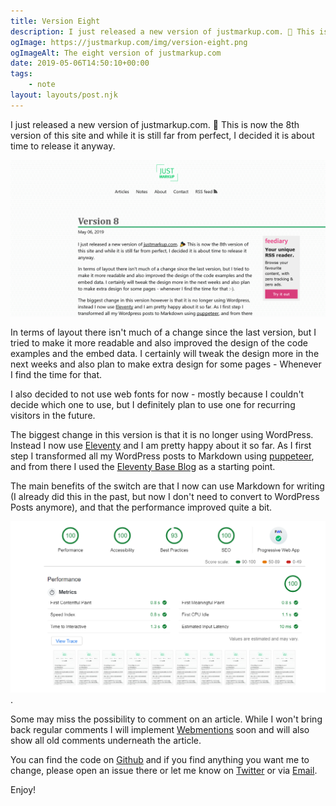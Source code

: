 ```yaml
---
title: Version Eight
description: I just released a new version of justmarkup.com. 🎉 This is now the 8th version of this site and while it is still far from perfect, I decided it is about time to release it anyway.
ogImage: https://justmarkup.com/img/version-eight.png
ogImageAlt: The eight version of justmarkup.com
date: 2019-05-06T14:50:10+00:00
tags:
    - note
layout: layouts/post.njk
---
```


I just released a new version of justmarkup.com. 🎉 This is now the 8th version of this site and while it is still far from perfect, I decided it is about time to release it anyway.

![The eight version of justmarkup.com](/img/version-eight.png)

In terms of layout there isn't much of a change since the last version, but I tried to make it more readable and also improved the design of the code examples and the embed data. I certainly will tweak the design more in the next weeks and also plan to make extra design for some pages - Whenever I find the time for that.

I also decided to not use web fonts for now - mostly because I couldn't decide which one to use, but I definitely plan to use one for recurring visitors in the future.

The biggest change in this version is that it is no longer using WordPress. Instead I now use [Eleventy](https://www.11ty.io/) and I am pretty happy about it so far. As I first step I transformed all my WordPress posts to Markdown using [puppeteer](https://justmarkup.com/articles/2019-01-04-using-puppeteer-to-crawl-pages-and-save-them-as-markdown-files/), and from there I used the [Eleventy Base Blog](https://github.com/11ty/eleventy-base-blog/) as a starting point. 

The main benefits of the switch are that I now can use Markdown for writing (I already did this in the past, but now I don't need to convert to WordPress Posts anymore), and that the performance improved quite a bit.

![Lighthouse report for justmarkup.com showing 100 points for all sections](/img/lighthouse-justmarkup-com.png).

Some may miss the possibility to comment on an article. While I won't bring back regular comments I will implement [Webmentions](https://indieweb.org/Webmention) soon and will also show all old comments underneath the article.

You can find the code on [Github](https://github.com/justmarkup/blog/) and if you find anything you want me to change, please open an issue there or let me know on [Twitter](https://twitter.com/justmarkup) or via [Email](mailto:hallo@justmarkup.com).

Enjoy!
